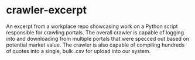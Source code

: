 # crawler-excerpt
An excerpt from a workplace repo showcasing work on a Python script responsible for crawling portals. The overall crawler is capable of logging into and downloading from multiple portals that were specced out based on potential market value. The crawler is also capable of compiling hundreds of quotes into a single, bulk .csv for upload into our system.
